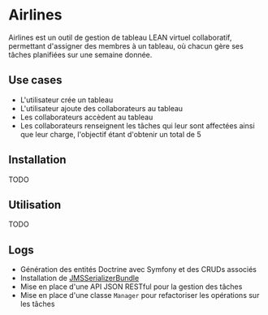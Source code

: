 # Airlines

Airlines est un outil de gestion de tableau LEAN virtuel collaboratif, permettant d'assigner des membres à un tableau, où chacun gère ses tâches planifiées sur une semaine donnée.

## Use cases

- L'utilisateur crée un tableau
- L'utilisateur ajoute des collaborateurs au tableau
- Les collaborateurs accèdent au tableau
- Les collaborateurs renseignent les tâches qui leur sont affectées ainsi que leur charge, l'objectif étant d'obtenir un total de 5

## Installation

TODO

## Utilisation

TODO

## Logs

- Génération des entités Doctrine avec Symfony et des CRUDs associés
- Installation de [JMSSerializerBundle](https://github.com/schmittjoh/JMSSerializerBundle)
- Mise en place d'une API JSON RESTful pour la gestion des tâches
- Mise en place d'une classe `Manager` pour refactoriser les opérations sur les tâches